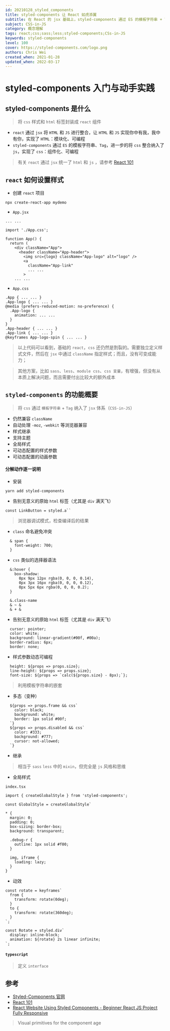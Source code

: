 ```yaml
---
id: 20210128_styled_components
title: styled-components 让 React 如虎添翼 
subtitle: 在 React 的 jsx 基础上，styled-components 通过 ES 的模板字符串 + Tag，进一步的将 `css` 整合纳入了 `js`，实现了样式的 组件化、可编程
subject: CSS-in-JS
category: 概念理解
tags: react;css;sass;less;styled-components;CSs-in-JS
keywords: styled-components
level: 100
cover: https://styled-components.com/logo.png
authors: Chris Wei
created_when: 2021-01-28
updated_when: 2022-03-17
---
```


# styled-components 入门与动手实践

## styled-components 是什么

> 将 `css` 样式和 `html` 标签封装成 `react` 组件

- `react` 通过 `jsx` 将 `HTML` 和 `JS` 进行整合，让 `HTML` 和 `JS` 实现你中有我，我中有你，实现了 `HTML`：模块化、可编程
- `styled-components` 通过 `ES` 的模板字符串、`Tag`，进一步的将 `css` 整合纳入了 `js`，实现了 `css`：组件化、可编程

> 有关 `react` 通过 `jsx` 统一了 `html` 和 `js` ，请参考 [React 101](/blog/20210128_react)

## `react` 如何设置样式

- 创建 `react` 项目

```
npx create-react-app mydemo
```

- `App.jsx`

```
... ...

import './App.css';

function App() {
  return (
    <div className="App">
      <header className="App-header">
        <img src={logo} className="App-logo" alt="logo" />
        <a
          className="App-link"
          ... ...
        >
    ... ...
```

- `App.css`

```
.App { ... ... }
.App-logo { ... ... }
@media (prefers-reduced-motion: no-preference) {
  .App-logo {
    animation: ... ...
  }
}
.App-header { ... ... }
.App-link { ... ... }
@keyframes App-logo-spin { ... ... }
```

> 以上代码可以看到，基础的 `react`，`css` 还仍然是割裂的。需要独立定义样式文件，然后在 `jsx` 中通过 `className` 指定样式；而且，没有可变成能力；

> 其他方案，比如 `sass`、`less`、`module css`、`css 变量`，有增强，但没有从本质上解决问题，而且需要付出比较大的额外成本

## `styled-components` 的功能概要

> 将 `css` 通过 `模板字符串` + `Tag` 纳入了 `jsx` 体系（`CSS-in-JS`）

- 仍然兼容 `className`
- 自动处理 `-moz`, `-webkit` 等浏览器兼容
- 样式继承
- 支持主题
- 全局样式
- 可动态配置的样式参数
- 可动态配置的动画参数

#### 分解动作逐一说明

- 安装

```
yarn add styled-components
```

- 告别无意义的原始 `html` 标签（尤其是 `div` 满天飞）

```
const LinkButton = styled.a``
```

> 浏览器调试模式，检查编译后的结果

- `class` 命名避免冲突

```
  & span {
    font-weight: 700;
  }
```

- `css` 类似的选择器语法

```
  &:hover {
    box-shadow: 
      0px 9px 12px rgba(0, 0, 0, 0.14),
      0px 3px 16px rgba(0, 0, 0, 0.12),
      0px 5px 6px rgba(0, 0, 0, 0.2);
  }
```

```
  &.class-name
  & ~ &
  & + &
```


- 告别无意义的原始 `html` 标签（尤其是 `div` 满天飞）

```
  cursor: pointer;
  color: white;
  background: linear-gradient(#00f, #00a);
  border-radius: 6px;
  border: none;
```

- 样式参数动态可编程

```
  height: ${props => props.size};
  line-height: ${props => props.size};
  font-size: ${props => `calc(${props.size} - 8px);`};
```

> 利用模板字符串的嵌套

-  多态（变种）

```
  ${props => props.frame && css`
    color: black;
    background: white;
    border: 1px solid #00f;
  `}
  ${props => props.disabled && css`
    color: #333;
    background: #777;
    cursor: not-allowed;
  `}
```

- 继承

> 相当于 `sass` `less` 中的 `mixin`，但完全是 `js` 风格和思维

- 全局样式

`index.tsx`

```
import { createGlobalStyle } from 'styled-components';

const GlobalStyle = createGlobalStyle`

* {
  margin: 0;
  padding: 0;
  box-sizing: border-box;
  background: transparent;

  .debug-r {
    outline: 1px solid #f00;
  }

  img, iframe {
    loading: lazy;
  }
}
```

- 动效

```
const rotate = keyframes`
  from {
    transform: rotate(0deg);
  }
  to {
    transform: rotate(360deg);
  }
`;

const Rotate = styled.div`
  display: inline-block;
  animation: ${rotate} 2s linear infinite;
`;
```

#### `typescript`

> 定义 `interface`

## 参考

- [Styled-Components 官网](https://styled-components.com/)
- [React 101](/blog/20210128101_2_react)
- [React Website Using Styled Components - Beginner React JS Project Fully Responsive](/watch?v=iP_HqoCuRI0&t=5941s)

> Visual primitives for the component age
